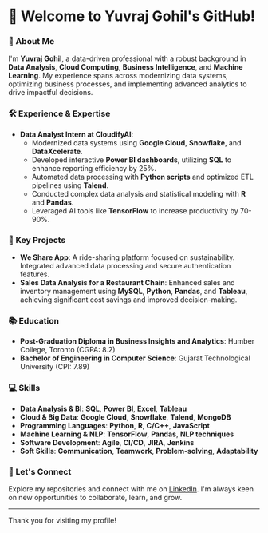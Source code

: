 # 👋 Welcome to Yuvraj Gohil's GitHub!

### 🌟 About Me
I'm **Yuvraj Gohil**, a data-driven professional with a robust background in **Data Analysis**, **Cloud Computing**, **Business Intelligence**, and **Machine Learning**. My experience spans across modernizing data systems, optimizing business processes, and implementing advanced analytics to drive impactful decisions.

### 🛠️ Experience & Expertise
- **Data Analyst Intern at CloudifyAI**: 
  - Modernized data systems using **Google Cloud**, **Snowflake**, and **DataXcelerate**.
  - Developed interactive **Power BI dashboards**, utilizing **SQL** to enhance reporting efficiency by 25%.
  - Automated data processing with **Python scripts** and optimized ETL pipelines using **Talend**.
  - Conducted complex data analysis and statistical modeling with **R** and **Pandas**.
  - Leveraged AI tools like **TensorFlow** to increase productivity by 70-90%.

### 🚀 Key Projects
- **We Share App**: A ride-sharing platform focused on sustainability. Integrated advanced data processing and secure authentication features.
- **Sales Data Analysis for a Restaurant Chain**: Enhanced sales and inventory management using **MySQL**, **Python**, **Pandas**, and **Tableau**, achieving significant cost savings and improved decision-making.

### 📚 Education
- **Post-Graduation Diploma in Business Insights and Analytics**: Humber College, Toronto (CGPA: 8.2)
- **Bachelor of Engineering in Computer Science**: Gujarat Technological University (CPI: 7.89)

### 💻 Skills
- **Data Analysis & BI**: **SQL**, **Power BI**, **Excel**, **Tableau**
- **Cloud & Big Data**: **Google Cloud**, **Snowflake**, **Talend**, **MongoDB**
- **Programming Languages**: **Python**, **R**, **C/C++**, **JavaScript**
- **Machine Learning & NLP**: **TensorFlow**, **Pandas**, **NLP techniques**
- **Software Development**: **Agile**, **CI/CD**, **JIRA**, **Jenkins**
- **Soft Skills**: **Communication**, **Teamwork**, **Problem-solving**, **Adaptability**

### 🌱 Let's Connect
Explore my repositories and connect with me on [LinkedIn](https://www.linkedin.com/in/YuvrajsinhGohil). I'm always keen on new opportunities to collaborate, learn, and grow.

---

Thank you for visiting my profile!


